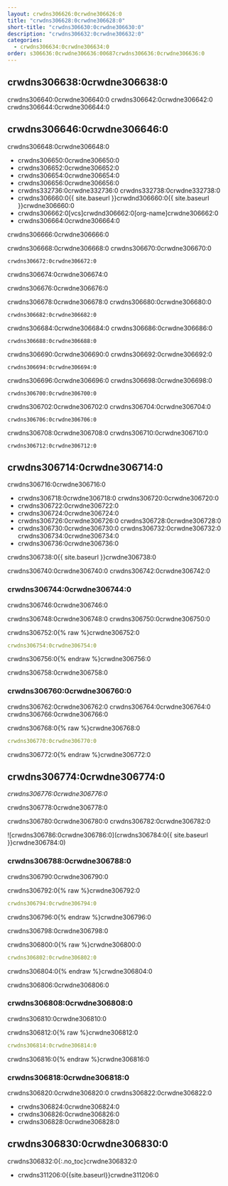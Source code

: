 ```yaml
---
layout: crwdns306626:0crwdne306626:0
title: "crwdns306628:0crwdne306628:0"
short-title: "crwdns306630:0crwdne306630:0"
description: "crwdns306632:0crwdne306632:0"
categories:
  - crwdns306634:0crwdne306634:0
order: s306636:0crwdne306636:00687crwdns306636:0crwdne306636:0
---
```


## crwdns306638:0crwdne306638:0

crwdns306640:0crwdne306640:0 crwdns306642:0crwdne306642:0 crwdns306644:0crwdne306644:0

## crwdns306646:0crwdne306646:0

crwdns306648:0crwdne306648:0

* crwdns306650:0crwdne306650:0
* crwdns306652:0crwdne306652:0
* crwdns306654:0crwdne306654:0
* crwdns306656:0crwdne306656:0
* crwdns332736:0crwdne332736:0 crwdns332738:0crwdne332738:0
* crwdns306660:0{{ site.baseurl }}crwdnd306660:0{{ site.baseurl }}crwdne306660:0
* crwdns306662:0[vcs]crwdnd306662:0[org-name]crwdne306662:0
* crwdns306664:0crwdne306664:0

crwdns306666:0crwdne306666:0

crwdns306668:0crwdne306668:0 crwdns306670:0crwdne306670:0

`crwdns306672:0crwdne306672:0`

crwdns306674:0crwdne306674:0

crwdns306676:0crwdne306676:0

crwdns306678:0crwdne306678:0 crwdns306680:0crwdne306680:0

`crwdns306682:0crwdne306682:0`

crwdns306684:0crwdne306684:0 crwdns306686:0crwdne306686:0

`crwdns306688:0crwdne306688:0`

crwdns306690:0crwdne306690:0 crwdns306692:0crwdne306692:0

`crwdns306694:0crwdne306694:0`

crwdns306696:0crwdne306696:0 crwdns306698:0crwdne306698:0

`crwdns306700:0crwdne306700:0`

crwdns306702:0crwdne306702:0 crwdns306704:0crwdne306704:0

`crwdns306706:0crwdne306706:0`

crwdns306708:0crwdne306708:0 crwdns306710:0crwdne306710:0

`crwdns306712:0crwdne306712:0`

## crwdns306714:0crwdne306714:0

crwdns306716:0crwdne306716:0

* crwdns306718:0crwdne306718:0 crwdns306720:0crwdne306720:0
* crwdns306722:0crwdne306722:0
* crwdns306724:0crwdne306724:0
* crwdns306726:0crwdne306726:0 crwdns306728:0crwdne306728:0
* crwdns306730:0crwdne306730:0 crwdns306732:0crwdne306732:0 crwdns306734:0crwdne306734:0
* crwdns306736:0crwdne306736:0

crwdns306738:0{{ site.baseurl }}crwdne306738:0

crwdns306740:0crwdne306740:0 crwdns306742:0crwdne306742:0

### crwdns306744:0crwdne306744:0

crwdns306746:0crwdne306746:0

crwdns306748:0crwdne306748:0 crwdns306750:0crwdne306750:0

crwdns306752:0{% raw %}crwdne306752:0
```yaml
crwdns306754:0crwdne306754:0
```
crwdns306756:0{% endraw %}crwdne306756:0

crwdns306758:0crwdne306758:0

### crwdns306760:0crwdne306760:0

crwdns306762:0crwdne306762:0 crwdns306764:0crwdne306764:0 crwdns306766:0crwdne306766:0

crwdns306768:0{% raw %}crwdne306768:0
```yaml
crwdns306770:0crwdne306770:0
```
crwdns306772:0{% endraw %}crwdne306772:0

## crwdns306774:0crwdne306774:0

_crwdns306776:0crwdne306776:0_

crwdns306778:0crwdne306778:0

crwdns306780:0crwdne306780:0 crwdns306782:0crwdne306782:0

![crwdns306786:0crwdne306786:0](crwdns306784:0{{ site.baseurl }}crwdne306784:0)

### crwdns306788:0crwdne306788:0
crwdns306790:0crwdne306790:0

crwdns306792:0{% raw %}crwdne306792:0
```yaml
crwdns306794:0crwdne306794:0
```
crwdns306796:0{% endraw %}crwdne306796:0

crwdns306798:0crwdne306798:0

crwdns306800:0{% raw %}crwdne306800:0
```yaml
crwdns306802:0crwdne306802:0
```
crwdns306804:0{% endraw %}crwdne306804:0

crwdns306806:0crwdne306806:0

### crwdns306808:0crwdne306808:0

crwdns306810:0crwdne306810:0

crwdns306812:0{% raw %}crwdne306812:0
```yaml
crwdns306814:0crwdne306814:0
```
crwdns306816:0{% endraw %}crwdne306816:0

### crwdns306818:0crwdne306818:0
crwdns306820:0crwdne306820:0 crwdns306822:0crwdne306822:0

- crwdns306824:0crwdne306824:0
- crwdns306826:0crwdne306826:0
- crwdns306828:0crwdne306828:0

## crwdns306830:0crwdne306830:0
crwdns306832:0{:.no_toc}crwdne306832:0

- crwdns311206:0{{site.baseurl}}crwdne311206:0

